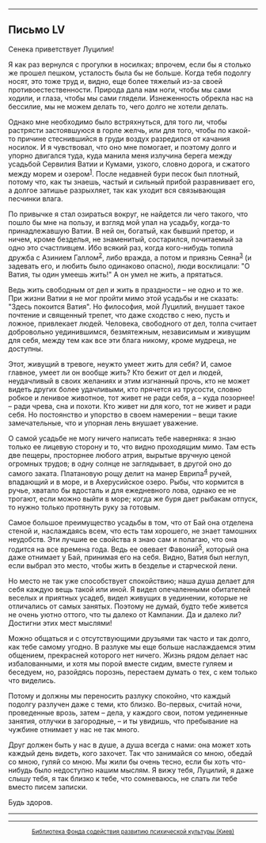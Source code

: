 

* * *

## Письмо LV

Сенека приветствует Луцилия!

Я как раз вернулся с прогулки в носилках; впрочем, если бы я столько же прошел пешком, усталость была бы не больше. Когда тебя подолгу носят, это тоже труд и, видно, еще более тяжелый из-за своей противоестественности. Природа дала нам ноги, чтобы мы сами ходили, и глаза, чтобы мы сами глядели. Изнеженность обрекла нас на бессилие, мы не можем делать то, чего долго не хотели делать.

Однако мне необходимо было встряхнуться, для того ли, чтобы растрясти застоявшуюся в горле желчь, или для того, чтобы по какой-то причине стеснившийся в груди воздух разредился от качания носилок. И я чувствовал, что оно мне помогает, и поэтому долго и упорно двигался туда, куда манила меня излучина берега между усадьбой Сервилия Ватии и Кумами, узкого, словно дорога, и сжатого между морем и озером<sup>[1](refer.htm#pLV-1)</sup>. После недавней бури песок был плотный, потому что, как ты знаешь, частый и сильный прибой разравнивает его, а долгое затишье разрыхляет, так как уходит вся связывающая песчинки влага.

По привычке я стал озираться вокруг, не найдется ли чего такого, что пошло бы мне на пользу, и взгляд мой упал на усадьбу, когда-то принадлежавшую Ватии. В ней он, богатый, как бывший претор, и ничем, кроме безделья, не знаменитый, состарился, почитаемый за одно это счастливцем. Ибо всякий раз, когда кого-нибудь топила дружба с Азинием Галлом<sup>[2](refer.htm#pLV-2)</sup>, либо вражда, а потом и приязнь Сеяна<sup>[3](refer.htm#pLV-3)</sup> (и задевать его, и любить было одинаково опасно), люди восклицали: "О Ватия, ты один умеешь жить!" А он умел не жить, а прятаться.

Ведь жить свободным от дел и жить в праздности – не одно и то же. При жизни Ватии я не мог пройти мимо этой усадьбы и не сказать: "Здесь покоится Ватия". Но философия, мой Луцилий, внушает такое почтение и священный трепет, что даже сходство с нею, пусть и ложное, привлекает людей. Человека, свободного от дел, толпа считает добровольно уединившимся, безмятежным, независимым и живущим для себя, между тем как все эти блага никому, кроме мудреца, не доступны.

Этот, живущий в тревоге, неужто умеет жить для себя? И, самое главное, умеет ли он вообще жить? Кто бежит от дел и людей, неудачливый в своих желаниях и этим изгнанный прочь, кто не может видеть других более удачливыми, кто прячется из трусости, словно робкое и ленивое животное, тот живет не ради себя, а – куда позорнее! – ради чрева, сна и похоти. Кто живет ни для кого, тот не живет и ради себя. Но постоянство и упорство в своем намерении – вещи такие замечательные, что и упорная лень внушает уважение.

О самой усадьбе не могу ничего написать тебе наверняка: я знаю только ее лицевую сторону и то, что видно проходящим мимо. Там есть две пещеры, просторнее любого атрия, вырытые вручную ценой огромных трудов; в одну солнце не заглядывает, в другой оно до самого заката. Платановую рощу делит на манер Еврипа<sup>[4](refer.htm#pLV-4)</sup> ручей, впадающий и в море, и в Ахерусийское озеро. Рыбы, что кормится в ручье, хватало бы вдосталь и для ежедневного лова, однако ее не трогают, если можно выйти в море; когда же буря дает рыбакам отпуск, то нужно только протянуть руку за готовым.

Самое большое преимущество усадьбы в том, что от Бай она отделена стеной и, наслаждаясь всем, что есть там хорошего, не знает тамошних неудобств. Эти лучшие ее свойства я знаю сам и полагаю, что она годится на все времена года. Ведь ее овевает Фавоний<sup>[5](refer.htm#pLV-5)</sup>, который она даже отнимает у Бай, принимая его на себя. Видно, Ватия был неглуп, если выбрал это место, чтобы жить в безделье и старческой лени.

Но место не так уже способствует спокойствию; наша душа делает для себя каждую вещь такой или иной. Я видел опечаленными обитателей веселых и приятных усадеб, видел живущих в уединении, которые не отличались от самых занятых. Поэтому не думай, будто тебе живется не очень уютно оттого, что ты далеко от Кампании. Да и далеко ли? Достигни этих мест мыслями!

Можно общаться и с отсутствующими друзьями так часто и так долго, как тебе самому угодно. В разлуке мы еще больше наслаждаемся этим общением, прекрасней которого нет ничего. Жизнь рядом делает нас избалованными, и хотя мы порой вместе сидим, вместе гуляем и беседуем, но, разойдясь порознь, перестаем думать о тех, с кем только что виделись.

Потому и должны мы переносить разлуку спокойно, что каждый подолгу разлучен даже с теми, кто близко. Во-первых, считай ночи, проведенные врозь, затем – дела, у каждого свои, потом уединенные занятия, отлучки в загородные, – и ты увидишь, что пребывание на чужбине отнимает у нас не так много.

Друг должен быть у нас в душе, а душа всегда с нами: она может хоть каждый день видеть, кого захочет. Так что занимайся со мною, обедай со мною, гуляй со мною. Мы жили бы очень тесно, если бы хоть что-нибудь было недоступно нашим мыслям. Я вижу тебя, Луцилий, я даже слышу тебя, я так близко к тебе, что сомневаюсь, не слать ли тебе вместо писем записки.

Будь здоров.

<div align="center">

* * *



* * *

[<small>Библиотека Фонда содействия развитию психической культуры (Киев)</small>](mailto:webmaster@psylib.kiev.ua)</div>